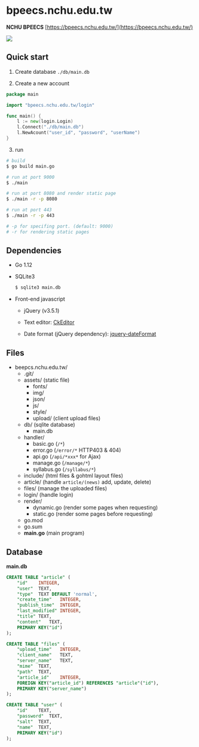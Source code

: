 # bpeecs.nchu.edu.tw

__NCHU BPEECS__ [https://bpeecs.nchu.edu.tw/](https://bpeecs.nchu.edu.tw/)

![](https://imgur.com/OUv4VWm.png)

## Quick start

1. Create database `./db/main.db`

2. Create a new account

```go
package main

import "bpeecs.nchu.edu.tw/login"

func main() {
	l := new(login.Login)
	l.Connect("./db/main.db")
	l.NewAcount("user_id", "password", "userName")
}
```

3. run
```sh
# build
$ go build main.go

# run at port 9000
$ ./main

# run at port 8080 and render static page
$ ./main -r -p 8080

# run at port 443
$ ./main -r -p 443

# -p for specifing port. (default: 9000)
# -r for rendering static pages
```

## Dependencies

+ Go 1.12
+ SQLite3
    ```sh
    $ sqlite3 main.db
    ```
+ Front-end javascript

    + jQuery (v3.5.1)

    + Text editor: [CkEditor](https://ckeditor.com/)

    + Date format (jQuery dependency): [jquery-dateFormat](https://github.com/phstc/jquery-dateFormat)

## Files
+ beepcs.nchu.edu.tw/
    + .git/
    + assets/  (static file)
        + fonts/
        + img/
        + json/
        + js/
        + style/
        + upload/ (client upload files)
    + db/ (sqlite database)
        + main.db
    + handler/
        + basic.go (`/*`)
        + error.go (`/error/*` HTTP403 & 404)
        + api.go (`/api/*xxx*` for Ajax)
        + manage.go (`/manage/*`)
        + syllabus.go (`/syllabus/*`)
    + include/  (html files & gohtml layout files)
    + article/ (handle `article/(news)` add, update, delete)
    + files/ (manage the uploaded files)
    + login/ (handle login)
    + render/
        + dynamic.go (render some pages when requesting)
        + static.go (render some pages before requesting)
    + go.mod
    + go.sum
    + __main.go__ (main program)

## Database
__main.db__

```sql
CREATE TABLE "article" (
	"id"	INTEGER,
	"user"	TEXT,
	"type"	TEXT DEFAULT 'normal',
	"create_time"	INTEGER,
	"publish_time"	INTEGER,
	"last_modified"	INTEGER,
	"title"	TEXT,
	"content"	TEXT,
	PRIMARY KEY("id")
);

CREATE TABLE "files" (
	"upload_time"	INTEGER,
	"client_name"	TEXT,
	"server_name"	TEXT,
    "mime"  TEXT,
	"path"	TEXT,
	"article_id"	INTEGER,
	FOREIGN KEY("article_id") REFERENCES "article"("id"),
	PRIMARY KEY("server_name")
);

CREATE TABLE "user" (
	"id"	TEXT,
	"password"	TEXT,
	"salt"	TEXT,
	"name"	TEXT,
	PRIMARY KEY("id")
);
```